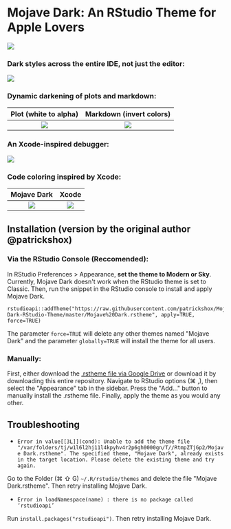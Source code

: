 # Mojave Dark: An RStudio Theme for Apple Lovers

![](https://github.com/patrickshox/Mojave-Dark-RStudio-Theme/blob/master/Demo%20Images%20and%20Gifs/Main.png)

### Dark styles across the entire IDE, not just the editor:
<img src="https://github.com/patrickshox/Mojave-Dark-RStudio-Theme/blob/master/Demo%20Images%20and%20Gifs/DarkPanels.png" class="box-shadow-large p-3">

### Dynamic darkening of plots and markdown:

Plot (white to alpha)             |  Markdown (invert colors)
:-------------------------:|:-------------------------:
![](https://github.com/patrickshox/Mojave-Dark-RStudio-Theme/blob/master/Demo%20Images%20and%20Gifs/PlotsWhiteTransparencyDemo.gif)  |  ![](https://github.com/patrickshox/Mojave-Dark-RStudio-Theme/blob/master/Demo%20Images%20and%20Gifs/MarkdownColorInversionDemo.gif)

### An Xcode-inspired debugger:
![](https://github.com/patrickshox/Mojave-Dark-RStudio-Theme/blob/master/Demo%20Images%20and%20Gifs/DebugStyles.png)

### Code coloring inspired by Xcode:

Mojave Dark              |  Xcode
:-------------------------:|:-------------------------:
<img src="https://github.com/patrickshox/Mojave-Dark-RStudio-Theme/blob/master/Demo%20Images%20and%20Gifs/Mojave%20Dark%20Fonts%20and%20Colors.png">   |  <img src="https://github.com/patrickshox/Mojave-Dark-RStudio-Theme/blob/master/Demo%20Images%20and%20Gifs/Xcode%20Fonts%20and%20Colors.png"> 

## Installation (version by the original author @patrickshox)
### Via the RStudio Console (Reccomended):
In RStudio Preferences > Appearance, **set the theme to Modern or Sky**. Currently, Mojave Dark doesn't work when the RStudio theme is set to Classic. Then, run the snippet in the RStudio console to install and apply Mojave Dark.
```
rstudioapi::addTheme("https://raw.githubusercontent.com/patrickshox/Mojave-Dark-RStudio-Theme/master/Mojave%20Dark.rstheme", apply=TRUE, force=TRUE)
```
The parameter `force=TRUE` will delete any other themes named "Mojave Dark" and the parameter `globally=TRUE` will install the theme for all users.

### Manually:
First, either download the [.rstheme file via Google Drive](https://drive.google.com/open?id=18A_Tb0vq4T_gmFtcvGoXzIlaMoUJNmvJ) or download it by downloading this entire repository. Navigate to RStudio options (&#8984; ,), then select the "Appearance" tab in the sidebar. Press the "Add..." button to manually install the .rstheme file. Finally, apply the theme as you would any other.

## Troubleshooting
- `Error in value[[3L]](cond): Unable to add the theme file "/var/folders/tj/w1l6l2hj11l4kpyhv4r2p6gh0000gn/T//RtmpZTjGp2/Mojave Dark.rstheme". The specified theme, "Mojave Dark", already exists in the target location. Please delete the existing theme and try again.`

Go to the Folder (&#8984; &#8679; G) `~/.R/rstudio/themes` and delete the file "Mojave Dark.rstheme". Then retry installing Mojave Dark.
- `Error in loadNamespace(name) : there is no package called ‘rstudioapi’`

Run `install.packages("rstudioapi")`. Then retry installing Mojave Dark. 

